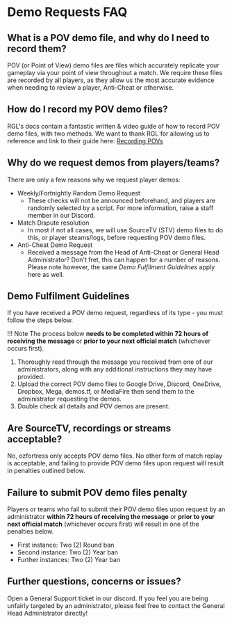 # Demo Requests FAQ

## What is a POV demo file, and why do I need to record them?
POV (or Point of View) demo files are files which accurately replicate your gameplay via your point of view throughout a match. We require these files are recorded by all players, as they allow us the most accurate evidence when needing to review a player, Anti-Cheat or otherwise.

## How do I record my POV demo files?
RGL's docs contain a fantastic written & video guide of how to record POV demo files, with two methods. We want to thank RGL for allowing us to reference and link to their guide here: [Recording POVs](https://docs.rgl.gg/guides/basics/pov/)

## Why do we request demos from players/teams?
There are only a few reasons why we request player demos:

- Weekly/Fortnightly Random Demo Request
    - These checks will not be announced beforehand, and players are randomly selected by a script. For more information, raise a staff member in our Discord.
- Match Dispute resolution
    - In most if not all cases, we will use SourceTV (STV) demo files to do this, or player steams/logs, before requesting POV demo files.
- Anti-Cheat Demo Request
    - Received a message from the Head of Anti-Cheat or General Head Administrator? Don't fret, this can happen for a number of reasons. Please note however, the same *Demo Fulfilment Guidelines* apply here as well.

## Demo Fulfilment Guidelines
If you have received a POV demo request, regardless of its type - you must follow the steps below.

!!! Note
        The process below **needs to be completed within 72 hours of receiving the message** or **prior to your next official match** (whichever occurs first).

1. Thoroughly read through the message you received from one of our administrators, along with any additional instructions they may have provided.
2. Upload the correct POV demo files to Google Drive, Discord, OneDrive, Dropbox, Mega, demos.tf, or MediaFire then send them to the administrator requesting the demos.
3. Double check all details and POV demos are present.

## Are SourceTV, recordings or streams acceptable?
No, ozfortress only accepts POV demo files. No other form of match replay is acceptable, and failing to provide POV demo files upon request will result in penalties outlined below.

## Failure to submit POV demo files penalty
Players or teams who fail to submit their POV demo files upon request by an administrator **within 72 hours of receiving the message** or **prior to your next official match** (whichever occurs first) will result in one of the penalties below.

- First instance: Two (2) Round ban
- Second instance: Two (2) Year ban
- Further instances: Two (2) Year ban

## Further questions, concerns or issues?
Open a General Support ticket in our discord. If you feel you are being unfairly targeted by an administrator, please feel free to contact the General Head Administrator directly!